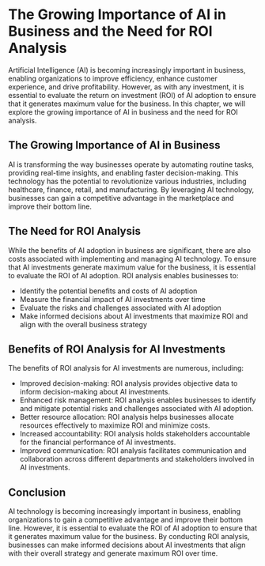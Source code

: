 The Growing Importance of AI in Business and the Need for ROI Analysis
===============================================================================================

Artificial Intelligence (AI) is becoming increasingly important in business, enabling organizations to improve efficiency, enhance customer experience, and drive profitability. However, as with any investment, it is essential to evaluate the return on investment (ROI) of AI adoption to ensure that it generates maximum value for the business. In this chapter, we will explore the growing importance of AI in business and the need for ROI analysis.

The Growing Importance of AI in Business
----------------------------------------

AI is transforming the way businesses operate by automating routine tasks, providing real-time insights, and enabling faster decision-making. This technology has the potential to revolutionize various industries, including healthcare, finance, retail, and manufacturing. By leveraging AI technology, businesses can gain a competitive advantage in the marketplace and improve their bottom line.

The Need for ROI Analysis
-------------------------

While the benefits of AI adoption in business are significant, there are also costs associated with implementing and managing AI technology. To ensure that AI investments generate maximum value for the business, it is essential to evaluate the ROI of AI adoption. ROI analysis enables businesses to:

* Identify the potential benefits and costs of AI adoption
* Measure the financial impact of AI investments over time
* Evaluate the risks and challenges associated with AI adoption
* Make informed decisions about AI investments that maximize ROI and align with the overall business strategy

Benefits of ROI Analysis for AI Investments
-------------------------------------------

The benefits of ROI analysis for AI investments are numerous, including:

* Improved decision-making: ROI analysis provides objective data to inform decision-making about AI investments.
* Enhanced risk management: ROI analysis enables businesses to identify and mitigate potential risks and challenges associated with AI adoption.
* Better resource allocation: ROI analysis helps businesses allocate resources effectively to maximize ROI and minimize costs.
* Increased accountability: ROI analysis holds stakeholders accountable for the financial performance of AI investments.
* Improved communication: ROI analysis facilitates communication and collaboration across different departments and stakeholders involved in AI investments.

Conclusion
----------

AI technology is becoming increasingly important in business, enabling organizations to gain a competitive advantage and improve their bottom line. However, it is essential to evaluate the ROI of AI adoption to ensure that it generates maximum value for the business. By conducting ROI analysis, businesses can make informed decisions about AI investments that align with their overall strategy and generate maximum ROI over time.
